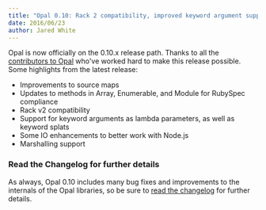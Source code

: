 ```yaml
---
title: "Opal 0.10: Rack 2 compatibility, improved keyword argument support, better source maps, and a whole lot more"
date: 2016/06/23
author: Jared White
---
```


Opal is now officially on the 0.10.x release path. Thanks to all the [contributors to Opal](https://github.com/opal/opal/graphs/contributors?from=2016-01-14&to=2016-06-23&type=c) who've worked hard to make this release possible. Some highlights from the latest release:

* Improvements to source maps
* Updates to methods in Array, Enumerable, and Module for RubySpec compliance
* Rack v2 compatibility
* Support for keyword arguments as lambda parameters, as well as keyword splats
* Some IO enhancements to better work with Node.js
* Marshalling support
<div id="continue-reading"></div>

### Read the Changelog for further details

As always, Opal 0.10 includes many bug fixes and improvements to the internals of the Opal libraries, so be sure to [read the changelog](https://github.com/opal/opal/blob/0-10-stable/CHANGELOG.md#0100---2016-07-04) for further details.
